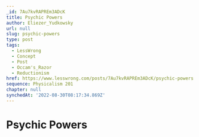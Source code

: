 ```yaml
---
_id: 7Au7kvRAPREm3ADcK
title: Psychic Powers
author: Eliezer_Yudkowsky
url: null
slug: psychic-powers
type: post
tags:
  - LessWrong
  - Concept
  - Post
  - Occam's_Razor
  - Reductionism
href: https://www.lesswrong.com/posts/7Au7kvRAPREm3ADcK/psychic-powers
sequence: Physicalism 201
chapter: null
synchedAt: '2022-08-30T08:17:34.869Z'
---
```

# Psychic Powers


